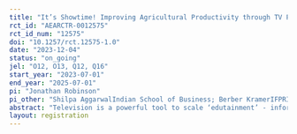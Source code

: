 ```yaml
---
title: "It’s Showtime! Improving Agricultural Productivity through TV Programming and Improved Input Access"
rct_id: "AEARCTR-0012575"
rct_id_num: "12575"
doi: "10.1257/rct.12575-1.0"
date: "2023-12-04"
status: "on_going"
jel: "O12, O13, Q12, Q16"
start_year: "2023-07-01"
end_year: "2025-07-01"
pi: "Jonathan Robinson"
pi_other: "Shilpa AggarwalIndian School of Business; Berber KramerIFPRI; Francisco CeballosIFPRI"
abstract: "Television is a powerful tool to scale ‘edutainment’ - information that is both educational and entertaining. One such form of information is agricultural information, but there is limited rigorous evidence on the effect of extension delivered via television on agricultural outcomes, such as investment or productivity. Moreover, while television can provide easy access to information, its impact on agricultural investment may be constrained by other barriers, such as market access. We implement a cross-randomized experiment to simultaneously address information and market access constraints. We will evaluate a new farm makeover show broadcast on national TV in Zambia called “Munda Make Over”, modeled after the popular Kenyan show “Shamba Shape Up”. The show is similar to home makeover shows in developed countries, featuring visits by an expert who tours the farm, points out areas for improvement, and implements their advice, with segments dedicated to gender issues interspersed throughout the season. To address market access, we simultaneously cross-randomize “road shows”, locally-held events in which providers make their products and services available for sale closer to where farmers live, addressing barriers to market access. The road show will feature inputs such as seeds of improved, drought-resistant varieties, or other relevant inputs. MMO partners may also use the road shows to provide other products and services designed for smallholder farmers, for instance, agricultural credit or crop insurance."
layout: registration
---
```


